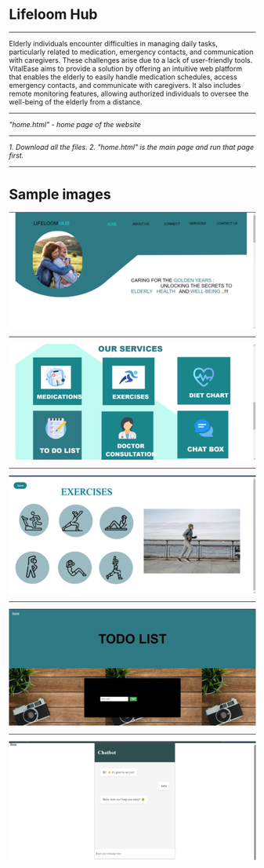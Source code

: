 # Lifeloom Hub

***
Elderly individuals encounter difficulties in managing daily tasks, particularly related to 
medication, emergency contacts, and communication with caregivers. These challenges arise 
due to a lack of user-friendly tools. VitalEase aims to provide a solution by offering an 
intuitive web platform that enables the elderly to easily handle medication schedules, access 
emergency contacts, and communicate with caregivers. It also includes remote monitoring 
features, allowing authorized individuals to oversee the well-being of the elderly from a 
distance.

***
*"home.html" - home page of the website*
***
*1. Download all the files. 2. "home.html" is the main page and run that page first.*

***
# Sample images
![sample image 1](https://github.com/Lithikarajkumar/lifeloomhub/blob/a539210dcfe3104d05b2292a17792953b387d80d/Screenshot%20(335).png)
***
![sample image 2](https://github.com/Lithikarajkumar/lifeloomhub/blob/a539210dcfe3104d05b2292a17792953b387d80d/Screenshot%20(336).png)
***
![sample image 3](https://github.com/Lithikarajkumar/lifeloomhub/blob/a539210dcfe3104d05b2292a17792953b387d80d/Screenshot%20(337).png)
***
![sample image 4](https://github.com/Lithikarajkumar/lifeloomhub/blob/a539210dcfe3104d05b2292a17792953b387d80d/Screenshot%20(338).png)
***
![sample image 5](https://github.com/Lithikarajkumar/lifeloomhub/blob/a539210dcfe3104d05b2292a17792953b387d80d/Screenshot%20(339).png)







